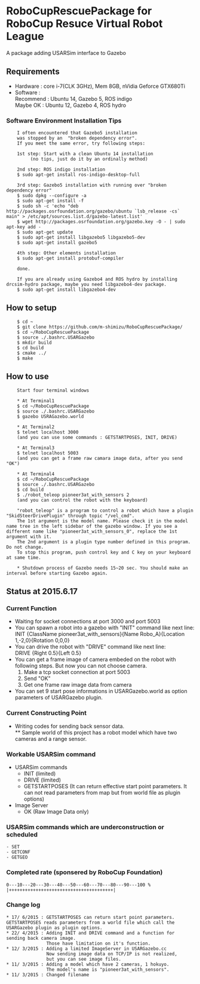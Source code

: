 # RoboCupRescuePackage for RoboCup Resuce Virtual Robot League
A package adding USARSim interface to Gazebo

## Requirements
* Hardware : core i-7(CLK 3GHz), Mem 8GB, nVidia Geforce GTX680Ti        
* Software :   
  Recommend : Ubuntu 14, Gazebo 5, ROS indigo  
  Maybe OK  : Ubuntu 12, Gazebo 4, ROS hydro  

### Software Environment Installation Tips  
        I often encountered that Gazebo5 installation 
        was stopped by an  "broken dependency error".  
        If you meet the same error, try following steps:  

        1st step: Start with a clean Ubuntu 14 installation 
             (no tips, just do it by an ordinally method)  

        2nd step: ROS indigo installation  
        $ sudo apt-get install ros-indigo-desktop-full  

        3rd step: Gazebo5 installation with running over "broken dependency error"
        $ sudo dpkg --configure -a  
        $ sudo apt-get install -f  
        $ sudo sh -c 'echo "deb http://packages.osrfoundation.org/gazebo/ubuntu `lsb_release -cs` main" > /etc/apt/sources.list.d/gazebo-latest.list'
        $ wget http://packages.osrfoundation.org/gazebo.key -O - | sudo apt-key add -
        $ sudo apt-get update
        $ sudo apt-get install libgazebo5 libgazebo5-dev  
        $ sudo apt-get install gazebo5  

        4th step: Other elements installation
        $ sudo apt-get install protobuf-compiler

        done.  
        
        If you are already using Gazebo4 and ROS hydro by installing drcsim-hydro package, maybe you need libgazebo4-dev package.
        $ sudo apt-get install libgazebo4-dev

        
## How to setup
        $ cd ~
        $ git clone https://github.com/m-shimizu/RoboCupRescuePackage/
        $ cd ~/RoboCupRescuePackage
        $ source ./.bashrc.USARGazebo
        $ mkdir build
        $ cd build
        $ cmake ../
        $ make

## How to use
        Start four terminal windows

        * At Terminal1
        $ cd ~/RoboCupRescuePackage
        $ source ./.bashrc.USARGazebo
        $ gazebo USRAGazebo.world
        
        * At Terminal2
        $ telnet localhost 3000
        (and you can use some commands : GETSTARTPOSES, INIT, DRIVE)
        
        * At Terminal3  
        $ telnet localhost 5003  
        (and you can get a frame raw camara image data, after you send "OK")  
        
        * At Terminal4 
        $ cd ~/RoboCupRescuePackage
        $ source ./.bashrc.USARGazebo
        $ cd build
        $ ./robot_teleop pioneer3at_with_sensors 2
        (and you can control the robot with the keyboard)

        "robot_teleop" is a program to control a robot which have a plugin "SkidSteerDrivePlugin" through topic "/vel_cmd".  
        The 1st argument is the model name. Please check it in the model name tree in the left sidebar of the gazebo window. If you see a different name like "pioneer3at_with_sensors_0", replace the 1st argument with it.  
        The 2nd argument is a plugin type number defined in this program. Do not change.  
        To stop this program, push control key and C key on your keyboard at same time.  
        
        * Shutdown process of Gazebo needs 15~20 sec. You should make an interval before starting Gazebo again.

## Status at 2015.6.17

### Current Function 
* Waiting for socket connections at port 3000 and port 5003
* You can spawn a robot into a gazebo with "INIT" command like next line:  
    INIT {ClassName pioneer3at_with_sensors}{Name Robo_A}{Location 1,-2,0}{Rotation 0,0,0}  
* You can drive the robot with "DRIVE" command like next line:  
    DRIVE {Right 0.5}{Left 0.5}  
* You can get a frame image of camera embeded on the robot with following steps. But now you can not choose camera.  
    1. Make a tcp socket connection at port 5003  
    2. Send "OK"  
    3. Get one frame raw image data from camera  
* You can set 9 start pose informations in USARGazebo.world as option parameters of USARGazebo plugin.

### Current Constructing Point  
* Writing codes for sending back sensor data.  
    ** Sample world of this project has a robot model which have two cameras and a range sensor.  

### Workable USARSim command
* USARSim commands  
    - INIT (limited)  
    - DRIVE (limited)  
    - GETSTARTPOSES (It can return effective start point parameters. It can not read parameters from map but from world file as plugin options)  
* Image Server  
    - OK (Raw Image Data only)  

### USARSim commands which are underconstruction or scheduled
    - SET
    - GETCONF
    - GETGEO

### Completed rate (sponsered by RoboCup Foundation)
    0---10---20---30---40---50---60---70---80---90---100 %
    |+++++++++++++++++++++++++++++++++++++++|

### Change log
    * 17/ 6/2015 : GETSTARTPOSES can return start point parameters. GETSTARTPOSES reads parameters from a world file which call the USARGazebo plugin as plugin options.
    * 22/ 4/2015 : Adding INIT and DRIVE command and a function for sending back camera image.   
                   Those have limitation on it's function.
    * 12/ 3/2015 : Adding a limited ImageServer in USARGazebo.cc
                   Now sending image data on TCP/IP is not realized,
                   but you can see image files.
    * 11/ 3/2015 : Adding a model which have 2 cameras, 1 hokuyo.
                   The model's name is "pioneer3at_with_sensors".
    * 11/ 3/2015 : Changed filename
